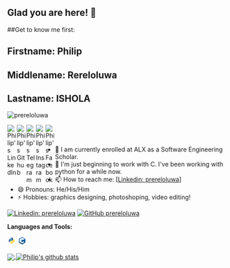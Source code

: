 ## Glad you are here!  👋

##Get to know me first\:
## Firstname: Philip
## Middlename: Rereloluwa
## Lastname: ISHOLA

<p align="left"> <img src="https://komarev.com/ghpvc/?username=prereloluwa&label=Views&color=blue&style=plastic" alt="prereloluwa" /> </p>

<a href="https://linkedin.com/in/prereloluwa">
  <img align="left" alt="Philip's LinkedIn" width="22px" src="https://cdn.jsdelivr.net/npm/simple-icons@v3/icons/linkedin.svg" />
</a>
<a href="https://github.com/prereloluwa">
  <img align="left" alt="Philip's Github" width="22px" src="https://cdn.jsdelivr.net/npm/simple-icons@v3/icons/github.svg" />
</a>
<a href="https://t.me/prereloluwa">
  <img align="left" alt="Philip's Telegram" width="22px" src="https://cdn.jsdelivr.net/npm/simple-icons@v3/icons/telegram.svg" />
</a>
<a href="https://instagram.com/prereloluwa/">
  <img align="left" alt="Philip's Instagram" width="22px" src="https://cdn.jsdelivr.net/npm/simple-icons@v3/icons/instagram.svg" />
</a>
<a href="https://www.facebook.com/prereloluwa/">
  <img align="left" alt="Philip's Facebook" width="22px" src="https://cdn.jsdelivr.net/npm/simple-icons@v3/icons/facebook.svg" />
</a>

<br/>
<br/>

- 🌱 I am currently enrolled at ALX as a Software Engineering Scholar.
- 💬 I'm just beginning to work with C.
I've been working with python for a while now.
- 📫 How to reach me: [[Linkedin: prereloluwa](https://www.linkedin.com/in/prereloluwa/)]
- 😄 Pronouns: He/His/Him
- ⚡ Hobbies: graphics designing, photoshoping, video editing!

[![Linkedin: prereloluwa](https://img.shields.io/badge/-prereloluwa-blue?style=flat-square&logo=Linkedin&logoColor=white&link=https://www.linkedin.com/in/prereloluwa/)](https://www.linkedin.com/in/prereloluwa/)
[![GitHub prereloluwa](https://img.shields.io/github/followers/prereloluwa?label=follow&style=social)](https://github.com/prereloluwa)

**Languages and Tools:**  

<code><img height="20" src="https://raw.githubusercontent.com/github/explore/80688e429a7d4ef2fca1e82350fe8e3517d3494d/topics/python/python.png"></code>
<code><img height="20" src="https://raw.githubusercontent.com/github/explore/80688e429a7d4ef2fca1e82350fe8e3517d3494d/topics/C/C.png"></code>    

<a href="https://github.com/prereloluwa">
  <img align="center" src="https://github-readme-stats.vercel.app/api/top-langs/?username=prereloluwa&theme=nightowl&hide_langs_below=1" />
</a>
<a href="https://github.com/prereloluwa">
 <img align="center" src="https://github-readme-stats.vercel.app/api?username=prereloluwa&theme=algolia&show_icons=true&line_height=27&count_private=true" alt="Philip's github stats"/>
</a>

<div align="center">

</div>
